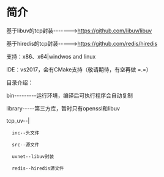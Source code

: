 # 简介
基于libuv的tcp封装------->https://github.com/libuv/libuv

基于hiredis的tcp封装----->https://github.com/redis/hiredis

支持：x86、x64|windwos and linux

IDE：vs2017，会有CMake支持（敬请期待，有空再做 =.=）

目录介绍：

bin---------运行环境，编译后可执行程序会自动复制

library-----第三方库，暂时只有openssl和libuv

tcp_uv--|

      inc--头文件
      
      src--源文件
      
      uvnet--libuv封装
      
      redis--hiredis源文件
      
